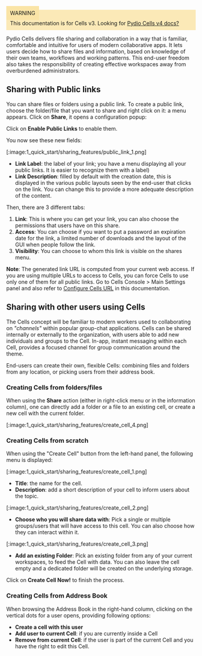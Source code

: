 
<div style="background-color: #fbe9b7;font-size: 14px;">
<span style="background-color: #fae4a6;padding: 10px;">WARNING</span>
<span style="padding: 10px;display: inline-block;">This documentation is for Cells v3. Looking for <a href="https://pydio.com/en/docs/cells/v4/quick-start">Pydio Cells v4 docs?</a></span>
</div>


Pydio Cells delivers file sharing and collaboration in a way that is familiar, comfortable and intuitive for users of modern collaborative apps. It lets users decide how to share files and information, based on knowledge of their own teams, workflows and working patterns. This end-user freedom also takes the responsibility of creating effective workspaces away from overburdened administrators.

## Sharing with Public links

You can share files or folders using a public link. To create a public link, choose the folder/file that you want to share and right click on it: a menu appears. Click on **Share**, it opens a configuration popup:

Click on **Enable Public Links** to enable them.

You now see these new fields:

[:image:1_quick_start/sharing_features/public_link_1.png]

- **Link Label**: the label of your link; you have a menu displaying all your public links. It is easier to recognize them with a label)
- **Link Description**: filled by default with the creation date, this is displayed in the various public layouts seen by the end-user that clicks on the link. You can change this to provide a more adequate description of the content.

Then, there are 3 different tabs:

1. **Link**: This is where you can get your link, you can also choose the permissions that users have on this share.
1. **Access**: You can choose if you want to put a password an expiration date for the link, a limited number of downloads and the layout of the GUI when people follow the link.
1. **Visibility**: You can choose to whom this link is visible on the shares menu.

**Note**: The generated link URL is computed from your current web access. If you are using multiple URLs to access to Cells, you can force Cells to use only one of them for all public links. Go to Cells Console > Main Settings panel and also refer to [Configure Cells URL](./configure-cells-urls) in this documentation.
 
## Sharing with other users using Cells

The Cells concept will be familiar to modern workers used to collaborating on _"channels"_ within popular group-chat applications. Cells can be shared internally or externally to the organization, with users able to add new individuals and groups to the Cell. In-app, instant messaging within each Cell, provides a focused channel for group communication around the theme.

End-users can create their own, flexible Cells: combining files and folders from any location, or picking users from their address book.

### Creating Cells from folders/files

When using the **Share** action (either in right-click menu or in the information column), one can directly add a folder or a file to an existing cell, or create a new cell with the current folder.

[:image:1_quick_start/sharing_features/create_cell_4.png]

### Creating Cells from scratch

When using the "Create Cell" button from the left-hand panel, the following menu is displayed:

[:image:1_quick_start/sharing_features/create_cell_1.png]

- **Title**: the name for the cell.
- **Description**: add a short description of your cell to inform users about the topic.

[:image:1_quick_start/sharing_features/create_cell_2.png]

- **Choose who you will share data with**: Pick a single or multiple groups/users that will have access to this cell. You can also choose how they can interact within it.

[:image:1_quick_start/sharing_features/create_cell_3.png]

- **Add an existing Folder**: Pick an existing folder from any of your current workspaces, to feed the Cell with data. You can also leave the cell empty and a dedicated folder will be created on the underlying storage.

Click on **Create Cell Now!** to finish the process.

### Creating Cells from Address Book

When browsing the Address Book in the right-hand column, clicking on the vertical dots for a user opens, providing following options:

- **Create a cell with this user**
- **Add user to current Cell**: if you are currently inside a Cell
- **Remove from current Cell**: if the user is part of the current Cell and you have the right to edit this Cell.
